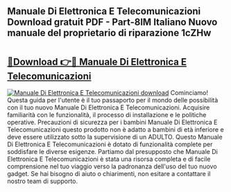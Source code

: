 ## Manuale Di Elettronica E Telecomunicazioni Download gratuit PDF - Part-8lM Italiano Nuovo manuale del proprietario di riparazione 1cZHw

# <h2><a href="http://dfdrjjs.blite.top/?on=Manuale+Di+Elettronica+E+Telecomunicazioni">🔗Download 👉🔴 Manuale Di Elettronica E Telecomunicazioni</a></h2>

[![Manuale Di Elettronica E Telecomunicazioni download](https://i.imgur.com/lujVjoI.png)](http://dfdrjjs.blite.top/?on=Manuale+Di+Elettronica+E+Telecomunicazioni)
Cominciamo! Questa guida per l'utente è il tuo passaporto per il mondo delle possibilità con il tuo nuovo Manuale Di Elettronica E Telecomunicazioni. Acquisire familiarità con le funzionalità, il processo di installazione e le politiche operative. Precauzioni di sicurezza per i bambini Manuale Di Elettronica E Telecomunicazioni questo prodotto non è adatto a bambini di età inferiore e deve essere utilizzato sotto la supervisione di un ADULTO. Questo Manuale Di Elettronica E Telecomunicazioni è dotato di funzionalità complete per soddisfare le diverse esigenze. Partiamo dal presupposto che Manuale Di Elettronica E Telecomunicazioni è stata una risorsa completa e di facile comprensione nel tuo viaggio verso la padronanza dell'uso del tuo nuovo gadget. Se hai bisogno di aiuto o chiarimenti, non esitare a contattare il nostro team di supporto.
